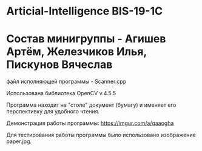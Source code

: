 # Articial-Intelligence BIS-19-1C
# Состав минигруппы - Агишев Артём, Железчиков Илья, Пискунов Вячеслав 

файл исполняющей программы - Scanner.cpp

Использована библиотека OpenCV v.4.5.5

Программа находит на "столе" документ (бумагу) и именяет его перспективку для удобного чтения.

Демонстрация работы программы: https://imgur.com/a/qaaogha

Для тестирования работы программы было использовано изображение paper.jpg.
